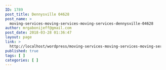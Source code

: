 ```yaml
---
ID: 1789
post_title: Dennysville 04628
post_name: >
  moving-services-moving-services-moving-services-dennysville-04628
author: mrgabonijeff@gmail.com
post_date: 2018-03-28 01:36:47
layout: page
link: >
  http://localhost/wordpress/moving-services-moving-services-moving-services-dennysville-04628/
published: true
tags: [ ]
categories: [ ]
---
```

